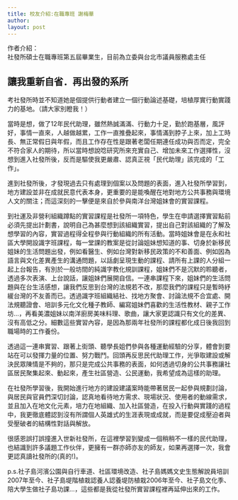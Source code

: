 ```yaml
---
title: 校友介紹:在職專班 謝梅華
author: 
layout: post
---
```


作者介紹：    
社發所碩士在職專班第五屆畢業生，目前為立委與台北市議員服務處主任

## 讓我重新自省．再出發的系所

考社發所時並不知道她是個提供行動者建立一個行動論述基礎，培植厚實行動實踐力的基地。（請大家別瞪我！）

當時是想，做了12年民代助理，雖然熱誠滿滿、行動力十足，勤於跑基層，風評好，事情一直來，人越做越累，工作一直推疊起來，事情滿到脖子上來，加上工時長、無正常假日與年假，而且工作存在性是跟著老闆任期連任成功與否而定，完全不符合家人的期待，所以當時想說唸研究所來充實自己、增加未來工作選擇性，沒想到進入社發所後，反而是驅使我更嚴肅、認真正視「民代助理」該完成的「工作」。

進到社發所後，才發現過去只有處理到個案以及問題的表面，進入社發所學習到，地方建設並非在成就民意代表本身，更重要的是能喚醒在地對地方公共事務與環境人文的關注；而這深刻的一擊便是來自於參與南洋台灣姐妹會的實習課程。

到社運及非營利組織蹲點的實習課程是社發所一項特色，學生在申請選擇實習點前必須先提出計劃書，說明自己為甚麼想到該組織實習，提出自己對該組織的了解及想學習的內容，實習過程得全程參與行動組織的所有活動。當時姐妹會是在永和社區大學開設識字班課程，每一堂課的教案是從討論姐妹想知道的事、切身於新移民姐妹的生活問題出發，例如看醫生、例如台灣對新移民政策的不和善面、例如因為語言與文化差異產生的溝通問題，以話劇呈現生動的課程、請所有上課的人分組一起上台報告，有別於一般坊間的純識字教化規訓課程，姐妹們不是沉默的聆聽者，透過多次表演、上台說話，讓姐妹們展開自信。一連串課程下來，姐妹們的生活問題與在台生活感想，讓我們反思到台灣的法規若不改，那麼我們的課程只是暫時紓緩台灣的不友善而已。透過識字班組織結社、找地方聚會、討論法規不合宜處、開法規聽證會、培訓多元化文化種子教師、編寫姐妹們喜歡的生活性教材、親子工作坊…，再看美濃姐妹以南洋廚房美味料理、歌曲，讓大家更認識只有文化的差異、沒有高低之分。細數這些實習內容，是因為那兩年社發所的課程都化成日後我回到職場時的工作養份。

透過這一連串實習、跟著上街頭、聽學長姐們參與各種運動經驗的分享，體會到要站在可以發揮力量的位置、努力戰鬥。回頭再反思民代助理工作，光爭取建設或解決民眾陳情是不夠的，那只是完成公共事務的表面，如何透過切身的公共事務讓社區居民聚集起來、動起來，產生社區營造、公民運動，我希望成為這樣的助理。

在社發所學習後，我開始進行地方的建設建議案時能帶著居民一起參與規劃討論，與居民與官員們深切討論，認真地看待地方需求、現場狀況、使用者的動線需求，並且加入在地文化元素，培力在地組織、加入社區營造，在投入行動與實踐的過程中，我更徹底體認到沒有所謂個人英雄式的生涯表現或成就，而是要促成壓迫者與受壓破者的結構性對話與解放。

很感恩誤打誤撞進入世新社發所，在這裡學習到變成一個稍稍不一樣的民代助理，也結識到許多議題工作伙伴，更擁有一群亦師亦友的師友，如果再選擇一次，我會更認真讀社發所的(真的!)。

p.s.社子島河濱公園與自行車道、社區環境改造、社子島媽媽文史生態解說員培訓2007年至今、社子島堤階植栽認養人認養堤防植栽2006年至今、社子島文化季、陪大學生做社子島功課…，這些都是我從社發所實習課程裡再延伸出來的工作。